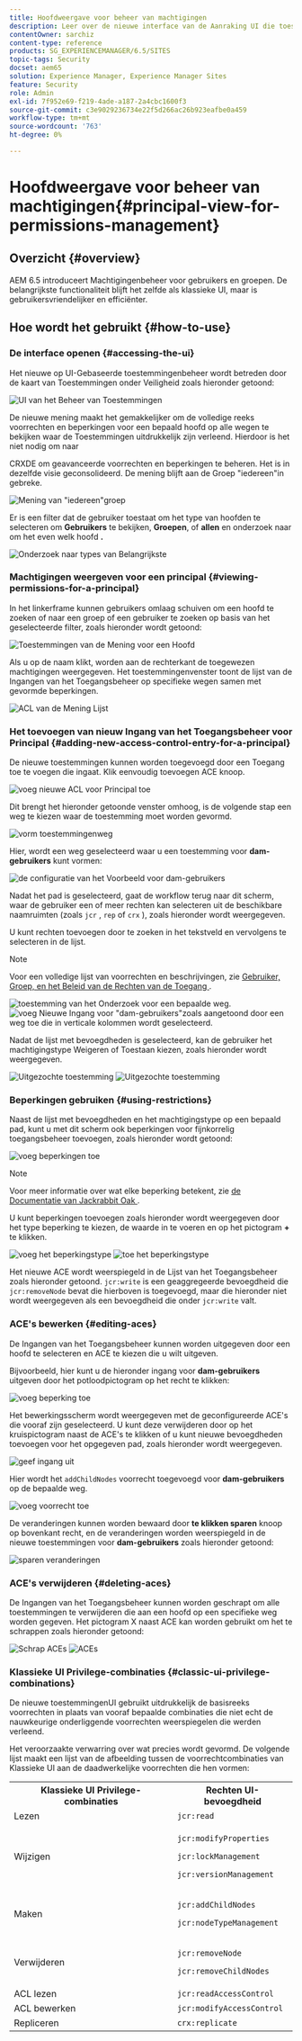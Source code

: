 ```yaml
---
title: Hoofdweergave voor beheer van machtigingen
description: Leer over de nieuwe interface van de Aanraking UI die toestemmingenbeheer vergemakkelijkt.
contentOwner: sarchiz
content-type: reference
products: SG_EXPERIENCEMANAGER/6.5/SITES
topic-tags: Security
docset: aem65
solution: Experience Manager, Experience Manager Sites
feature: Security
role: Admin
exl-id: 7f952e69-f219-4ade-a187-2a4cbc1600f3
source-git-commit: c3e9029236734e22f5d266ac26b923eafbe0a459
workflow-type: tm+mt
source-wordcount: '763'
ht-degree: 0%

---
```


# Hoofdweergave voor beheer van machtigingen{#principal-view-for-permissions-management}

## Overzicht {#overview}

AEM 6.5 introduceert Machtigingenbeheer voor gebruikers en groepen. De belangrijkste functionaliteit blijft het zelfde als klassieke UI, maar is gebruikersvriendelijker en efficiënter.

## Hoe wordt het gebruikt {#how-to-use}

### De interface openen {#accessing-the-ui}

Het nieuwe op UI-Gebaseerde toestemmingenbeheer wordt betreden door de kaart van Toestemmingen onder Veiligheid zoals hieronder getoond:

![ UI van het Beheer van Toestemmingen ](assets/screen_shot_2019-03-17at63333pm.png)

De nieuwe mening maakt het gemakkelijker om de volledige reeks voorrechten en beperkingen voor een bepaald hoofd op alle wegen te bekijken waar de Toestemmingen uitdrukkelijk zijn verleend. Hierdoor is het niet nodig om naar

CRXDE om geavanceerde voorrechten en beperkingen te beheren. Het is in dezelfde visie geconsolideerd. De mening blijft aan de Groep &quot;iedereen&quot;in gebreke.

![ Mening van &quot;iedereen&quot;groep ](assets/unu-1.png)

Er is een filter dat de gebruiker toestaat om het type van hoofden te selecteren om **Gebruikers** te bekijken, **Groepen**, of **allen** en onderzoek naar om het even welk hoofd **.**

![ Onderzoek naar types van Belangrijkste ](assets/image2019-3-20_23-52-51.png)

### Machtigingen weergeven voor een principal {#viewing-permissions-for-a-principal}

In het linkerframe kunnen gebruikers omlaag schuiven om een hoofd te zoeken of naar een groep of een gebruiker te zoeken op basis van het geselecteerde filter, zoals hieronder wordt getoond:

![ Toestemmingen van de Mening voor een Hoofd ](assets/doi-1.png)

Als u op de naam klikt, worden aan de rechterkant de toegewezen machtigingen weergegeven. Het toestemmingenvenster toont de lijst van de Ingangen van het Toegangsbeheer op specifieke wegen samen met gevormde beperkingen.

![ ACL van de Mening Lijst ](assets/trei-1.png)

### Het toevoegen van nieuw Ingang van het Toegangsbeheer voor Principal {#adding-new-access-control-entry-for-a-principal}

De nieuwe toestemmingen kunnen worden toegevoegd door een Toegang toe te voegen die ingaat. Klik eenvoudig toevoegen ACE knoop.

![ voeg nieuwe ACL voor Principal ](assets/patru.png) toe

Dit brengt het hieronder getoonde venster omhoog, is de volgende stap een weg te kiezen waar de toestemming moet worden gevormd.

![ vorm toestemmingenweg ](assets/cinci-1.png)

Hier, wordt een weg geselecteerd waar u een toestemming voor **dam-gebruikers** kunt vormen:

![ de configuratie van het Voorbeeld voor dam-gebruikers ](assets/sase-1.png)

Nadat het pad is geselecteerd, gaat de workflow terug naar dit scherm, waar de gebruiker een of meer rechten kan selecteren uit de beschikbare naamruimten (zoals `jcr` , `rep` of `crx` ), zoals hieronder wordt weergegeven.

U kunt rechten toevoegen door te zoeken in het tekstveld en vervolgens te selecteren in de lijst.

>[!NOTE]
>
>Voor een volledige lijst van voorrechten en beschrijvingen, zie [ Gebruiker, Groep, en het Beleid van de Rechten van de Toegang ](/help/sites-administering/user-group-ac-admin.md#access-right-management).

![ toestemming van het Onderzoek voor een bepaalde weg.](assets/image2019-3-21_0-5-47.png) ![ voeg Nieuwe Ingang voor &quot;dam-gebruikers&quot;zoals aangetoond door een weg toe die in verticale kolommen wordt geselecteerd.](assets/image2019-3-21_0-6-53.png)

Nadat de lijst met bevoegdheden is geselecteerd, kan de gebruiker het machtigingstype Weigeren of Toestaan kiezen, zoals hieronder wordt weergegeven.

![ Uitgezochte toestemming ](assets/screen_shot_2019-03-17at63938pm.png) ![ Uitgezochte toestemming ](assets/screen_shot_2019-03-17at63947pm.png)

### Beperkingen gebruiken {#using-restrictions}

Naast de lijst met bevoegdheden en het machtigingstype op een bepaald pad, kunt u met dit scherm ook beperkingen voor fijnkorrelig toegangsbeheer toevoegen, zoals hieronder wordt getoond:

![ voeg beperkingen ](assets/image2019-3-21_1-4-14.png) toe

>[!NOTE]
>
>Voor meer informatie over wat elke beperking betekent, zie [ de Documentatie van Jackrabbit Oak ](https://jackrabbit.apache.org/oak/docs/security/authorization/restriction.html).

U kunt beperkingen toevoegen zoals hieronder wordt weergegeven door het type beperking te kiezen, de waarde in te voeren en op het pictogram **+** te klikken.

![ voeg het beperkingstype ](assets/sapte-1.png) ![ toe het beperkingstype ](assets/opt-1.png)

Het nieuwe ACE wordt weerspiegeld in de Lijst van het Toegangsbeheer zoals hieronder getoond. `jcr:write` is een geaggregeerde bevoegdheid die `jcr:removeNode` bevat die hierboven is toegevoegd, maar die hieronder niet wordt weergegeven als een bevoegdheid die onder `jcr:write` valt.

### ACE&#39;s bewerken {#editing-aces}

De Ingangen van het Toegangsbeheer kunnen worden uitgegeven door een hoofd te selecteren en ACE te kiezen die u wilt uitgeven.

Bijvoorbeeld, hier kunt u de hieronder ingang voor **dam-gebruikers** uitgeven door het potloodpictogram op het recht te klikken:

![ voeg beperking ](assets/image2019-3-21_0-35-39.png) toe

Het bewerkingsscherm wordt weergegeven met de geconfigureerde ACE&#39;s die vooraf zijn geselecteerd. U kunt deze verwijderen door op het kruispictogram naast de ACE&#39;s te klikken of u kunt nieuwe bevoegdheden toevoegen voor het opgegeven pad, zoals hieronder wordt weergegeven.

![ geef ingang ](assets/noua-1.png) uit

Hier wordt het `addChildNodes` voorrecht toegevoegd voor **dam-gebruikers** op de bepaalde weg.

![ voeg voorrecht ](assets/image2019-3-21_0-45-35.png) toe

De veranderingen kunnen worden bewaard door **te klikken sparen** knoop op bovenkant recht, en de veranderingen worden weerspiegeld in de nieuwe toestemmingen voor **dam-gebruikers** zoals hieronder getoond:

![ sparen veranderingen ](assets/zece-1.png)

### ACE&#39;s verwijderen {#deleting-aces}

De Ingangen van het Toegangsbeheer kunnen worden geschrapt om alle toestemmingen te verwijderen die aan een hoofd op een specifieke weg worden gegeven. Het pictogram X naast ACE kan worden gebruikt om het te schrappen zoals hieronder getoond:

![ Schrap ACEs ](assets/image2019-3-21_0-53-19.png) ![ ACEs ](assets/unspe.png)

### Klassieke UI Privilege-combinaties {#classic-ui-privilege-combinations}

De nieuwe toestemmingenUI gebruikt uitdrukkelijk de basisreeks voorrechten in plaats van vooraf bepaalde combinaties die niet echt de nauwkeurige onderliggende voorrechten weerspiegelen die werden verleend.

Het veroorzaakte verwarring over wat precies wordt gevormd. De volgende lijst maakt een lijst van de afbeelding tussen de voorrechtcombinaties van Klassieke UI aan de daadwerkelijke voorrechten die hen vormen:

<table>
 <tbody>
  <tr>
   <th>Klassieke UI Privilege-combinaties</th>
   <th>Rechten UI-bevoegdheid</th>
  </tr>
  <tr>
   <td>Lezen</td>
   <td><code>jcr:read</code></td>
  </tr>
  <tr>
   <td>Wijzigen</td>
   <td><p><code>jcr:modifyProperties</code></p> <p><code>jcr:lockManagement</code></p> <p><code>jcr:versionManagement</code></p> </td>
  </tr>
  <tr>
   <td>Maken</td>
   <td><p><code>jcr:addChildNodes</code></p> <p><code>jcr:nodeTypeManagement</code></p> </td>
  </tr>
  <tr>
   <td>Verwijderen</td>
   <td><p><code>jcr:removeNode</code></p> <p><code>jcr:removeChildNodes</code></p> </td>
  </tr>
  <tr>
   <td>ACL lezen</td>
   <td><code>jcr:readAccessControl</code></td>
  </tr>
  <tr>
   <td>ACL bewerken</td>
   <td><code>jcr:modifyAccessControl</code></td>
  </tr>
  <tr>
   <td>Repliceren</td>
   <td><code>crx:replicate</code></td>
  </tr>
 </tbody>
</table>
